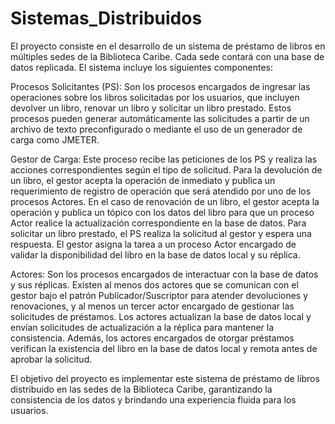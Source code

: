 # Sistemas_Distribuidos
El proyecto consiste en el desarrollo de un sistema de préstamo de libros en múltiples sedes de la Biblioteca Caribe. Cada sede contará con una base de datos replicada. El sistema incluye los siguientes componentes:

Procesos Solicitantes (PS): Son los procesos encargados de ingresar las operaciones sobre los libros solicitadas por los usuarios, que incluyen devolver un libro, renovar un libro y solicitar un libro prestado. Estos procesos pueden generar automáticamente las solicitudes a partir de un archivo de texto preconfigurado o mediante el uso de un generador de carga como JMETER.

Gestor de Carga: Este proceso recibe las peticiones de los PS y realiza las acciones correspondientes según el tipo de solicitud. Para la devolución de un libro, el gestor acepta la operación de inmediato y publica un requerimiento de registro de operación que será atendido por uno de los procesos Actores. En el caso de renovación de un libro, el gestor acepta la operación y publica un tópico con los datos del libro para que un proceso Actor realice la actualización correspondiente en la base de datos. Para solicitar un libro prestado, el PS realiza la solicitud al gestor y espera una respuesta. El gestor asigna la tarea a un proceso Actor encargado de validar la disponibilidad del libro en la base de datos local y su réplica.

Actores: Son los procesos encargados de interactuar con la base de datos y sus réplicas. Existen al menos dos actores que se comunican con el gestor bajo el patrón Publicador/Suscriptor para atender devoluciones y renovaciones, y al menos un tercer actor encargado de gestionar las solicitudes de préstamos. Los actores actualizan la base de datos local y envían solicitudes de actualización a la réplica para mantener la consistencia. Además, los actores encargados de otorgar préstamos verifican la existencia del libro en la base de datos local y remota antes de aprobar la solicitud.

El objetivo del proyecto es implementar este sistema de préstamo de libros distribuido en las sedes de la Biblioteca Caribe, garantizando la consistencia de los datos y brindando una experiencia fluida para los usuarios.
